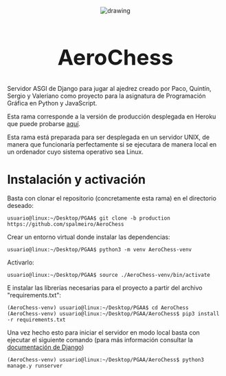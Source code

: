 <p align="center">
        <img src="https://www.pngarts.com/files/4/Chess-PNG-Background-Image.png" alt="drawing " width="drawing" >
    </a>
</p>

<h1 align="center" style="font-size:50px;">AeroChess</h1>

Servidor ASGI de Django para jugar al ajedrez creado por Paco, Quintín, Sergio y Valeriano como proyecto para la asignatura de Programación Gráfica en Python y JavaScript.

Esta rama corresponde a la versión de producción desplegada en Heroku que puede probarse [aquí](https://aerochess.herokuapp.com/).

Esta rama está preparada para ser desplegada en un servidor UNIX, de manera que funcionaría perfectamente si se ejecutara de manera local en un ordenador cuyo sistema operativo sea Linux.

# <a name="installation"></a> Instalación y activación

Basta con clonar el repositorio (concretamente esta rama) en el directorio deseado:

```
usuario@linux:~/Desktop/PGAA$ git clone -b production https://github.com/spalmeiro/AeroChess
```

Crear un entorno virtual donde instalar las dependencias:

```
usuario@linux:~/Desktop/PGAA$ python3 -m venv AeroChess-venv
```

Activarlo:

```
usuario@linux:~/Desktop/PGAA$ source ./AeroChess-venv/bin/activate
```

E instalar las librerías necesarias para el proyecto a partir del archivo "requirements.txt":

```
(AeroChess-venv) usuario@linux:~/Desktop/PGAA$ cd AeroChess
(AeroChess-venv) usuario@linux:~/Desktop/PGAA/AeroChess$ pip3 install -r requirements.txt
```

Una vez hecho esto para iniciar el servidor en modo local basta con ejecutar el siguiente comando (para más información consultar la [documentación de Django](https://docs.djangoproject.com/en/3.1/))

```
(AeroChess-venv) usuario@linux:~/Desktop/PGAA/AeroChess$ python3 manage.y runserver
```
